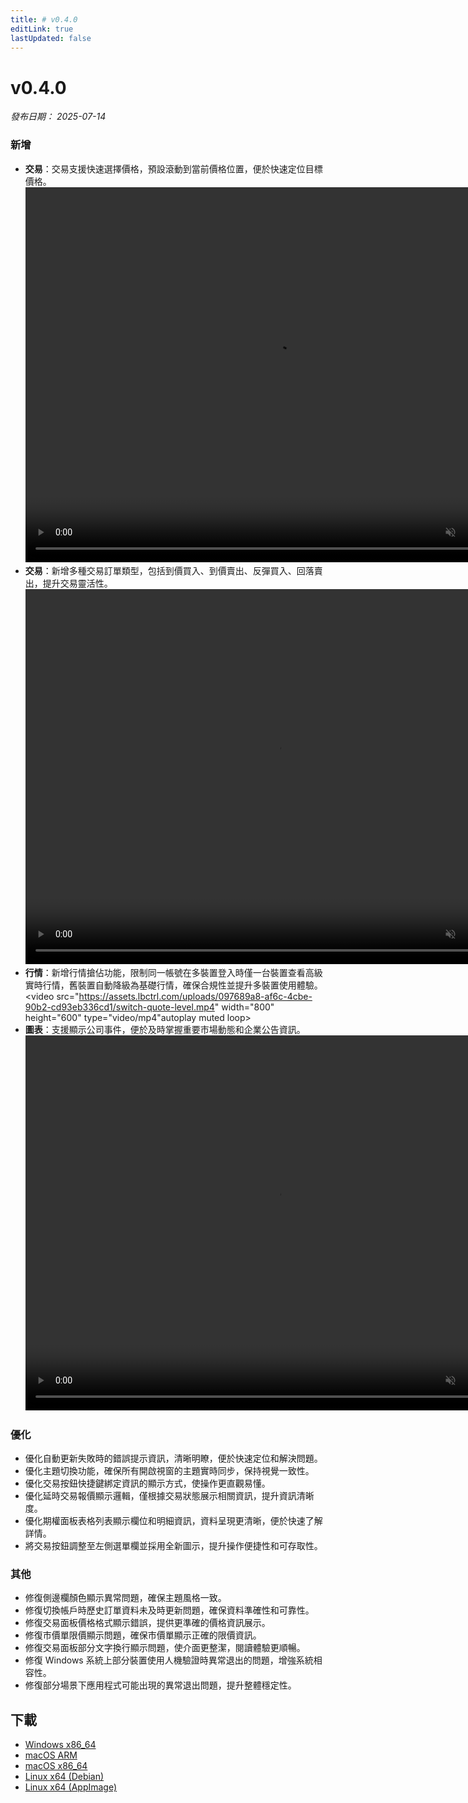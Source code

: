 ```yaml
---
title: # v0.4.0
editLink: true
lastUpdated: false
---
```


# v0.4.0 

_發布日期： 2025-07-14_

### 新增

- **交易**：交易支援快速選擇價格，預設滾動到當前價格位置，便於快速定位目標價格。
  <video src="https://assets.lbctrl.com/uploads/cf3c6511-edf7-4a80-8700-f5568dc8a3da/fast-price.mp4" width="800" height="600" type="video/mp4" autoplay muted loop></video>
- **交易**：新增多種交易訂單類型，包括到價買入、到價賣出、反彈買入、回落賣出，提升交易靈活性。
  <video src="https://assets.lbctrl.com/uploads/4ce7fd3c-59c0-4e66-b93f-115c556c1f76/condition-order.mp4" width="800" height="600" type="video/mp4" autoplay muted loop></video>
- **行情**：新增行情搶佔功能，限制同一帳號在多裝置登入時僅一台裝置查看高級實時行情，舊裝置自動降級為基礎行情，確保合規性並提升多裝置使用體驗。
  <video src="https://assets.lbctrl.com/uploads/097689a8-af6c-4cbe-90b2-cd93eb336cd1/switch-quote-level.mp4" width="800" height="600" type="video/mp4"autoplay muted loop></video>
- **圖表**：支援顯示公司事件，便於及時掌握重要市場動態和企業公告資訊。
  <video src="https://assets.lbctrl.com/uploads/08420d55-52d9-4bf9-a4f8-3c8352feb733/18028dc5eac56c0ff65fb2d0e2ae9914.mp4" width="800" height="600" type="video/mp4" autoplay muted loop></video>

### 優化

- 優化自動更新失敗時的錯誤提示資訊，清晰明瞭，便於快速定位和解決問題。
- 優化主題切換功能，確保所有開啟視窗的主題實時同步，保持視覺一致性。
- 優化交易按鈕快捷鍵綁定資訊的顯示方式，使操作更直觀易懂。
- 優化延時交易報價顯示邏輯，僅根據交易狀態展示相關資訊，提升資訊清晰度。
- 優化期權面板表格列表顯示欄位和明細資訊，資料呈現更清晰，便於快速了解詳情。
- 將交易按鈕調整至左側選單欄並採用全新圖示，提升操作便捷性和可存取性。

### 其他

- 修復側邊欄顏色顯示異常問題，確保主題風格一致。
- 修復切換帳戶時歷史訂單資料未及時更新問題，確保資料準確性和可靠性。
- 修復交易面板價格格式顯示錯誤，提供更準確的價格資訊展示。
- 修復市價單限價顯示問題，確保市價單顯示正確的限價資訊。
- 修復交易面板部分文字換行顯示問題，使介面更整潔，閱讀體驗更順暢。
- 修復 Windows 系統上部分裝置使用人機驗證時異常退出的問題，增強系統相容性。
- 修復部分場景下應用程式可能出現的異常退出問題，提升整體穩定性。

## 下載

- [Windows x86_64](https://assets.lbkrs.com/github/release/longbridge-desktop/stable/longbridge-v0.4.0-windows-x86_64.exe)
- [macOS ARM](https://assets.lbkrs.com/github/release/longbridge-desktop/stable/longbridge-v0.4.0-macos-aarch64.dmg)
- [macOS x86_64](https://assets.lbkrs.com/github/release/longbridge-desktop/stable/longbridge-v0.4.0-macos-x86_64.dmg)
- [Linux x64 (Debian)](https://assets.lbkrs.com/github/release/longbridge-desktop/stable/longbridge-v0.4.0-linux-x86_64.deb)
- [Linux x64 (AppImage)](https://assets.lbkrs.com/github/release/longbridge-desktop/stable/longbridge-v0.4.0-linux-x86_64.AppImage)